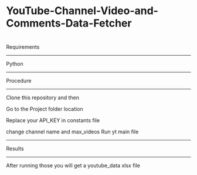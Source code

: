 # YouTube-Channel-Video-and-Comments-Data-Fetcher

#
Requirements
****
Python
****
Procedure
****
Clone this repository and then

Go to the Project folder location

Replace your API_KEY in constants file

change channel name and max_videos
Run yt main file

****
Results
****
After running those you will get a youtube_data xlsx file

